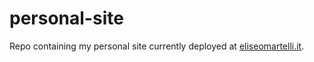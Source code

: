 # personal-site
Repo containing my personal site currently deployed at [eliseomartelli.it](eliseomartelli.it).
